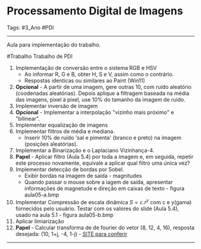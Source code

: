# Processamento Digital de Imagens

Tags: #3_Ano #PDI

---

Aula para implementação do trabalho.

#Trabalho Trabalho de PDI

1. Implementação de conversão entre o sistema RGB e HSV
	- Ao informar R, G e B, obter H, S e V, assim como o contrário.
	- Respostas identicas ou similares ao Paint (Win11)
2. **Opcional** - A partir de uma imagem, gere outras 10, com ruído aleatório (coodenadas aleatórias). Depois aplique a filtragem baseada na média das imagens, pixel à pixel, use 10% do tamanho da imagem de ruído.
3. Implementar inversão de imagem
4. **Opcional** - Implementar a interpolação "vizinho mais próximo" e "bilinear".
5. Implementar equalização de imagens
6. Implementar filtros de média e mediana.
	- Inserir 10% de ruído 'sal e pimenta' (branco e preto) na imagem (posições aleatórias).
7. Implementar a Binarização e o Laplaciano Vizinhança-4.
8. **Papel** - Aplicar filtro (Aula 5.4) por toda a imagem e, em seguida, repetir este processo novamente, equivale a aplicar qual filtro uma única vez?
9. Implementar detecção de bordas por Sobel.
	- Exibir bordas na imagem de saída - magnitudes
	- Quando passar o mouse sobre a iagem de saída, apresentar informações de magnetude e direção em caixas de texto - figura aula05-a.bmp
10. Implementar Compressão de escala dinâmica $S = c.r^y$ com c e y(gama) fornecidos pelo usuário. Testar com os valores do slide (Aula 5.4), usado na aula 5.1 - figura aula05-b.bmp
11. Aplicar limiarização
12. **Papel** - Calcular transforma de de fourier do vetor (8, 12, 4, 16), resposta desejada: (10, 1+j, -4, 1-j) - [SITE para conferir](https://engineering.icalculator.com/discrete-fourier-transform-calculator.html)

---
